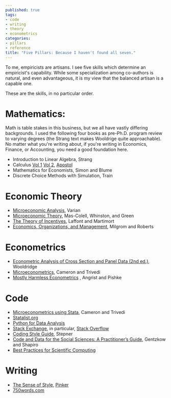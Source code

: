 ```yaml
---
published: true
tags:
- code
- writing
- theory
- econometrics
categories:
- pillars
- reference
title: "Five Pillars: Because I haven't found all seven."
---
```


To me, empiricists are artisans. I see five skills which determine an empiricist's capability. While some specialization among co-authors is natural, and even advantageous, it is my view that the balanced artisan is a capable one.

These are the skills, in no particular order.

# Mathematics:

Math is table stakes in this business, but we all have vastly differing backgrounds. I used the following four books as pre-Ph.D. program review to varying degrees (the Strang text makes Wooldrige quite approachable). No matter what you're writing about, if you're writing in Economics, Finance, or Accounting, you need a good foundation here. 

- Introduction to Linear Algebra, Strang
- Calculus [Vol 1](https://www.wiley.com/en-us/Calculus%2C+Volume+1%2C+2nd+Edition-p-9780471000051) [Vol 2](https://www.wiley.com/en-us/Calculus%2C+Volume+2%2C+2nd+Edition-p-9780471000075), [Apostol](https://en.wikipedia.org/wiki/Tom_M._Apostol)
- Mathematics for Economists, Simon and Blume
- Discrete Choice Methods with Simulation, Train

# Economic Theory

- [Microeconomic Analysis](https://wwnorton.com/books/9780393957358), Varian 
- [Microeconomic Theory](https://www.amazon.com/Microeconomic-Theory-Andreu-Mas-Colell/dp/0195073401), Mas-Colell, Whinston, and Green
- [The Theory of Incentives](https://press.princeton.edu/books/paperback/9780691091846/the-theory-of-incentives), Laffont and Martimort
- [Economics, Organizations, and Management](https://www.pearson.com/us/higher-education/program/Milgrom-Economics-Organization-and-Management/PGM309228.html), Milgrom and Roberts

# Econometrics
- [Econometric Analysis of Cross Section and Panel Data (2nd ed.)](https://mitpress.mit.edu/books/econometric-analysis-cross-section-and-panel-data-second-edition), Wooldridge
- [Microeconometrics](https://www.cambridge.org/hk/academic/subjects/economics/econometrics-statistics-and-mathematical-economics/microeconometrics-methods-and-applications?format=HB&isbn=9780521848053), Cameron and Trivedi
- [Mostly Harmless Econometrics](https://www.mostlyharmlesseconometrics.com) , Angrist and Pishke

# Code
- [Microeconometrics using Stata](https://www.stata.com/bookstore/microeconometrics-stata/), Cameron and Trivedi
- [Statalist.org](http://statalist.org/)
- [Python for Data Analysis](https://www.oreilly.com/library/view/python-for-data/9781491957653/)
- [Stack Exchange](https://stackexchange.com), in particular, [Stack Overflow](https://stackoverflow.com/tour)
- [Coding Style Guide](https://github.com/michaelstepner/healthinequality-code/blob/master/code/readme.md), Stepner 
- [Code and Data for the Social Sciences: A Practitioner’s Guide](https://web.stanford.edu/~gentzkow/research/CodeAndData.pdf), Gentzkow and Shapiro
- [Best Practices for Scientific Computing](https://journals.plos.org/plosbiology/article?id=10.1371/journal.pbio.1001745)

# Writing
- [The Sense of Style](https://stevenpinker.com/publications/sense-style-thinking-persons-guide-writing-21st-century), [Pinker](https://stevenpinker.com/biocv)
- [750words.com](https://750words.com)
